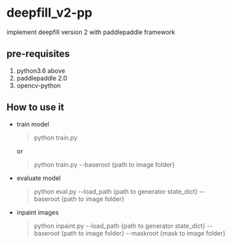 # deepfill_v2-pp
implement deepfill version 2 with paddlepaddle framework

## pre-requisites
1. python3.6 above
2. paddlepaddle 2.0
3. opencv-python

## How to use it
- train model

    >python train.py
    
    or 
    >python train.py --baseroot {path to image folder} 


- evaluate model

    >python eval.py --load_path {path to generator state_dict} --baseroot {path to image folder} 


- inpaint images

    >python inpaint.py --load_path {path to generator state_dict} --baseroot {path to image folder} --maskroot {mask to image folder} 

